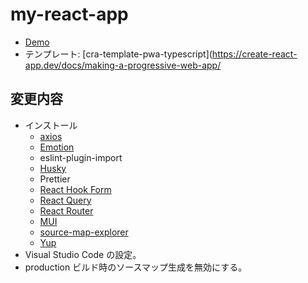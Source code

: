 # my-react-app

- [Demo](https://akisan.github.io/my-react-app)
- テンプレート: [cra-template-pwa-typescript](https://create-react-app.dev/docs/making-a-progressive-web-app/

## 変更内容

- インストール
  - [axios](https://github.com/axios/axios)
  - [Emotion](https://emotion.sh/docs/introduction)
  - eslint-plugin-import
  - [Husky](https://create-react-app.dev/docs/setting-up-your-editor/#formatting-code-automatically)
  - Prettier
  - [React Hook Form](https://react-hook-form.com/)
  - [React Query](https://tanstack.com/query/v4)
  - [React Router](https://v5.reactrouter.com/web/guides/quick-start)
  - [MUI](https://mui.com/)
  - [source-map-explorer](https://create-react-app.dev/docs/analyzing-the-bundle-size/)
  - [Yup](https://github.com/jquense/yup)
- Visual Studio Code の設定。
- production ビルド時のソースマップ生成を無効にする。
